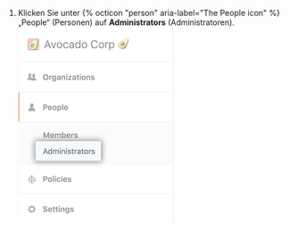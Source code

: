 1. Klicken Sie unter {% octicon "person" aria-label="The People icon" %} „People“ (Personen) auf **Administrators** (Administratoren). ![Registerkarte „Administrators“ (Administratoren)](/assets/images/help/business-accounts/business-accounts-admin-tab.png)
